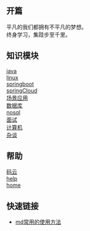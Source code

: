 ## 开篇

平凡的我们都拥有不平凡的梦想。<br/>
终身学习，集跬步至千里。

## 知识模块
  [java](java/) <br/>
  [linux](linux/) <br/>
  [springboot](springboot/) <br/>
  [springCloud](springCloud/) <br/>
  [场景应用](应用/) <br/>
  [数据库](关系型数据库/) <br/>
  [nosql](nosql/) <br/>
  [面试](faceNotes/) <br/>
  [计算机](computer/) <br/>
  [杂谈](other/)<br/>

## 帮助
  [码云](https://gitee.com/L10052108/doc) <br/>
  [help](help/) <br/>
  [home]() <br/>


## 快速链接
- [md常用的使用方法](help/docsify/page.md)<br/>